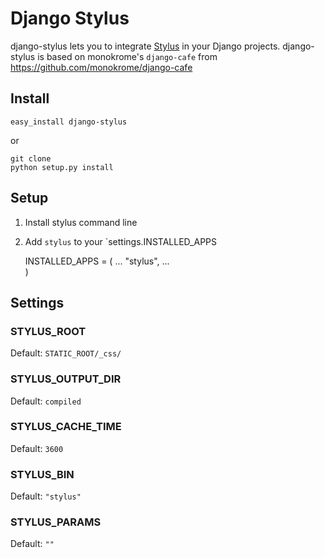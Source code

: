 # Django Stylus

django-stylus lets you to integrate [Stylus](http://learnboost.github.com/stylus/) in your Django projects. 
django-stylus is based on monokrome's `django-cafe` from https://github.com/monokrome/django-cafe

## Install
	
	easy_install django-stylus

or

	git clone
	python setup.py install

## Setup

1.	Install stylus command line
2.	Add `stylus` to your `settings.INSTALLED_APPS


    INSTALLED_APPS = (
      ...
      "stylus", 
      ...      
    ) 


## Settings

### STYLUS_ROOT

Default: `STATIC_ROOT/_css/`

### STYLUS_OUTPUT_DIR

Default: `compiled`

### STYLUS_CACHE_TIME

Default: `3600`

### STYLUS_BIN

Default: `"stylus"`

### STYLUS_PARAMS

Default: `""`

